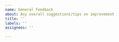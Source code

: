 ```yaml
---
name: General Feedback
about: Any overall suggestions/tips on improvement
title: ''
labels: ''
assignees: ''

---
```



